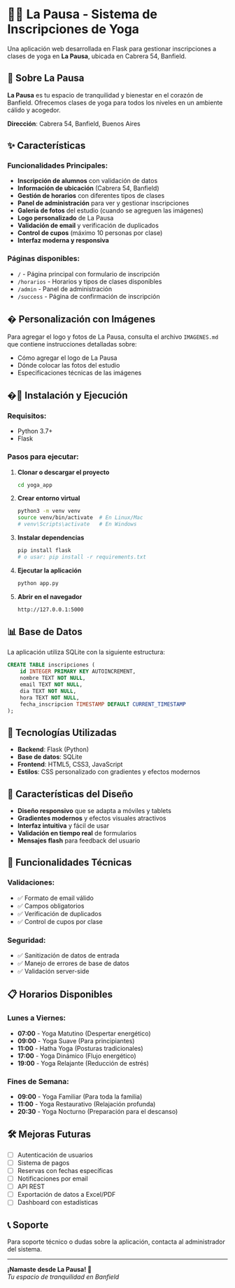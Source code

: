 # 🧘‍♀️ La Pausa - Sistema de Inscripciones de Yoga

Una aplicación web desarrollada en Flask para gestionar inscripciones a clases de yoga en **La Pausa**, ubicada en Cabrera 54, Banfield.

## 📍 Sobre La Pausa

**La Pausa** es tu espacio de tranquilidad y bienestar en el corazón de Banfield. Ofrecemos clases de yoga para todos los niveles en un ambiente cálido y acogedor.

**Dirección**: Cabrera 54, Banfield, Buenos Aires

## ✨ Características

### Funcionalidades Principales:
- **Inscripción de alumnos** con validación de datos
- **Información de ubicación** (Cabrera 54, Banfield)
- **Gestión de horarios** con diferentes tipos de clases
- **Panel de administración** para ver y gestionar inscripciones
- **Galería de fotos** del estudio (cuando se agreguen las imágenes)
- **Logo personalizado** de La Pausa
- **Validación de email** y verificación de duplicados
- **Control de cupos** (máximo 10 personas por clase)
- **Interfaz moderna y responsiva**

### Páginas disponibles:
- `/` - Página principal con formulario de inscripción
- `/horarios` - Horarios y tipos de clases disponibles
- `/admin` - Panel de administración
- `/success` - Página de confirmación de inscripción

## � Personalización con Imágenes

Para agregar el logo y fotos de La Pausa, consulta el archivo `IMAGENES.md` que contiene instrucciones detalladas sobre:
- Cómo agregar el logo de La Pausa
- Dónde colocar las fotos del estudio
- Especificaciones técnicas de las imágenes

## �🚀 Instalación y Ejecución

### Requisitos:
- Python 3.7+
- Flask

### Pasos para ejecutar:

1. **Clonar o descargar el proyecto**
   ```bash
   cd yoga_app
   ```

2. **Crear entorno virtual**
   ```bash
   python3 -m venv venv
   source venv/bin/activate  # En Linux/Mac
   # venv\Scripts\activate   # En Windows
   ```

3. **Instalar dependencias**
   ```bash
   pip install flask
   # o usar: pip install -r requirements.txt
   ```

4. **Ejecutar la aplicación**
   ```bash
   python app.py
   ```

5. **Abrir en el navegador**
   ```
   http://127.0.0.1:5000
   ```

## 📊 Base de Datos

La aplicación utiliza SQLite con la siguiente estructura:

```sql
CREATE TABLE inscripciones (
    id INTEGER PRIMARY KEY AUTOINCREMENT,
    nombre TEXT NOT NULL,
    email TEXT NOT NULL,
    dia TEXT NOT NULL,
    hora TEXT NOT NULL,
    fecha_inscripcion TIMESTAMP DEFAULT CURRENT_TIMESTAMP
);
```

## 🎨 Tecnologías Utilizadas

- **Backend**: Flask (Python)
- **Base de datos**: SQLite
- **Frontend**: HTML5, CSS3, JavaScript
- **Estilos**: CSS personalizado con gradientes y efectos modernos

## 📱 Características del Diseño

- **Diseño responsivo** que se adapta a móviles y tablets
- **Gradientes modernos** y efectos visuales atractivos
- **Interfaz intuitiva** y fácil de usar
- **Validación en tiempo real** de formularios
- **Mensajes flash** para feedback del usuario

## 🔧 Funcionalidades Técnicas

### Validaciones:
- ✅ Formato de email válido
- ✅ Campos obligatorios
- ✅ Verificación de duplicados
- ✅ Control de cupos por clase

### Seguridad:
- ✅ Sanitización de datos de entrada
- ✅ Manejo de errores de base de datos
- ✅ Validación server-side

## 📋 Horarios Disponibles

### Lunes a Viernes:
- **07:00** - Yoga Matutino (Despertar energético)
- **09:00** - Yoga Suave (Para principiantes)
- **11:00** - Hatha Yoga (Posturas tradicionales)
- **17:00** - Yoga Dinámico (Flujo energético)
- **19:00** - Yoga Relajante (Reducción de estrés)

### Fines de Semana:
- **09:00** - Yoga Familiar (Para toda la familia)
- **11:00** - Yoga Restaurativo (Relajación profunda)
- **20:30** - Yoga Nocturno (Preparación para el descanso)

## 🛠️ Mejoras Futuras

- [ ] Autenticación de usuarios
- [ ] Sistema de pagos
- [ ] Reservas con fechas específicas
- [ ] Notificaciones por email
- [ ] API REST
- [ ] Exportación de datos a Excel/PDF
- [ ] Dashboard con estadísticas

## 📞 Soporte

Para soporte técnico o dudas sobre la aplicación, contacta al administrador del sistema.

---

**¡Namaste desde La Pausa! 🙏**  
*Tu espacio de tranquilidad en Banfield*
